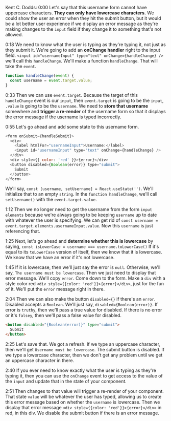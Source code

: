 Kent C. Dodds: 0:00 Let's say that this username form cannot have uppercase characters. **They can only have lowercase characters.** We could show the user an error when they hit the submit button, but it would be a lot better user experience if we display an error message as they're making changes to the `input` field if they change it to something that's not allowed.

0:18 We need to know what the user is typing as they're typing it, not just as they submit it. We're going to add an **onChange handler** right to the input field. `<input id="usernameInput" type="text" onChange={handleChange} />` we'll call this `handleChange`. We'll make a function `handleChange`. That will take the `event`.

```js
function handleChange(event) {
  const username = event.target.value;
}
```

0:33 Then we can use `event.target`. Because the target of this `handleChange` event is our `input`, then `event.target` is going to be the `input`, `.value` is going to be the `username`. We need to **store that username** somewhere and **trigger a re-render** of the username form so that it displays the error message if the username is typed incorrectly.

0:55 Let's go ahead and add some state to this username form.

```js
<form onSubmit={handleSubmit}>
  <div>
    <label htmlFor="usernameInput">Username:</label>
    <input id="usernameInput" type="text" onChange={handleChange} />
  </div>
  <div style={{ color: 'red' }}>{error}</div>
  <button disabled={Boolean(error)} type="submit">
    Submit
  </button>
</form>
```

We'll say, `const [username, setUsername] = React.useState('')`. We'll initialize that to an empty `string`. In the `function handleChange`, we'll call `setUsername()` with the `event.target.value`.

1:12 Then we no longer need to get the username from the form `input elements` because we're always going to be keeping `username` up to date with whatever the user is specifying. We can get rid of `const username = event.target.elements.usernameInput.value`. Now this `username` is just referencing that.

1:25 Next, let's go ahead and **determine whether this is lowercase** by saying, `const isLowerCase = username === username.toLowerCase()` If it's equal to its `toLowerCase` version of itself, then we know that it is lowercase. We know that we have an error if it's not lowercase.

1:45 If it is lowercase, then we'll just say the error is `null`. Otherwise, we'll say, `The username must be lowercase`. Then we just need to display that error message. We'll copy `error`. Come down to the form. Make a `div` with a style color red `<div style={{color: 'red'}}>{error}</div>`, just for the fun of it. We'll put the `error` message right in there.

2:04 Then we can also make the button `disabled={}` if there's an `error`. Disabled accepts a `Boolean`. We'll just say, `disabled={Boolean(error)}`. If error is `truthy`, then we'll pass a true value for disabled. If there is no error or it's `falsey`, then we'll pass a false value for disabled.

```html
<button disabled="{Boolean(error)}" type="submit">
  Submit
</button>
```

2:25 Let's save that. We got a refresh. If we type an uppercase character, then we'll get `Username must be lowercase`. The submit button is disabled. If we type a lowercase character, then we don't get any problem until we get an uppercase character in there.

2:40 If you ever need to know exactly what the user is typing as they're typing it, then you can use the `onChange` event to get access to the value of the `input` and update that in the state of your component.

2:51 Then changes to that value will trigger a re-render of your component. That state `value` will be whatever the user has typed, allowing us to create this error message based on whether the `username` is lowercase. Then we display that error message `<div style={{color: 'red'}}>{error}</div>` in red, in this div. We disable the submit button if there is an error message.
